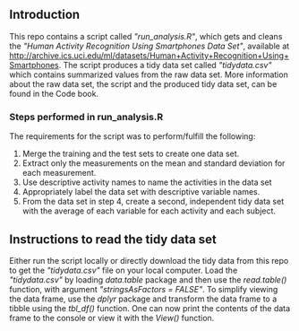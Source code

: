 ## Introduction

This repo contains a script called *"run_analysis.R"*, which gets and cleans the *"Human Activity Recognition Using Smartphones Data Set"*, available at http://archive.ics.uci.edu/ml/datasets/Human+Activity+Recognition+Using+Smartphones. The script produces a tidy data set called *"tidydata.csv"* which contains summarized values from the raw data set. More information about the raw data set, the script and the produced tidy data set, can be found in the Code book.


### Steps performed in run_analysis.R

The requirements for the script was to perform/fulfill the following:
1. Merge the training and the test sets to create one data set.
2. Extract only the measurements on the mean and standard deviation for each 
   measurement.
3. Use descriptive activity names to name the activities in the data set
4. Appropriately label the data set with descriptive variable names.
5. From the data set in step 4, create a second, independent tidy data set with the average of each variable for each activity and each subject.


## Instructions to read the tidy data set

Either run the script locally or directly download the tidy data from this repo to get the *"tidydata.csv"* file on your local computer. Load the *"tidydata.csv"* by loading *data.table* package and then use the *read.table()* function, with argument *"stringsAsFactors = FALSE"*. To simplify viewing the data frame, use the *dplyr* package and transform the data frame to a tibble using the *tbl_df()* function. One can now print the contents of the data frame to the console or view it with the *View()* function. 
